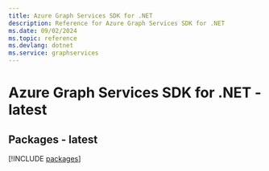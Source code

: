```yaml
---
title: Azure Graph Services SDK for .NET
description: Reference for Azure Graph Services SDK for .NET
ms.date: 09/02/2024
ms.topic: reference
ms.devlang: dotnet
ms.service: graphservices
---
```

# Azure Graph Services SDK for .NET - latest
## Packages - latest
[!INCLUDE [packages](graph-services-index.md)]